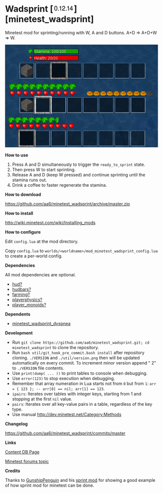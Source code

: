 # Wadsprint [![Version](/util/version.png)] [minetest_wadsprint] 

Minetest mod for sprinting/running with W, A and D buttons. A+D => A+D+W => W.

![Wadsprint](/screenshots/wadsprint_screenshots.png?raw=true "Wadsprint mod screenshots")

**How to use**

1. Press A and D simultaneously to trigger the `ready_to_sprint` state. 
2. Then press W to start sprinting.
3. Release A and D (keep W pressed) and continue sprinting until the stamina runs out.
4. Drink a coffee to faster regenerate the stamina.

**How to download**

https://github.com/aa6/minetest_wadsprint/archive/master.zip

**How to install**

http://wiki.minetest.com/wiki/Installing_mods

**How to configure**

Edit `config.lua` at the mod directory.

Copy `config.lua` to `worlds/<worldname>/mod_minetest_wadsprint_config.lua` to create a per-world config.

**Dependencies**

All mod dependencies are optional.

- [hud?](https://github.com/BlockMen/hud_hunger)
- [hudbars?](http://repo.or.cz/minetest_hudbars.git)
- [farming?](https://notabug.org/tenplus1/farming)
- [playerphysics?](https://content.minetest.net/packages/TestificateMods/playerphysics/)
- [player_monoids?](https://github.com/minetest-mods/player_monoids)

**Dependents**

- [minetest_wadsprint_dyspnea](https://github.com/aa6/minetest_wadsprint_dyspnea)

**Development**

- Run `git clone https://github.com/aa6/minetest_wadsprint.git; cd minetest_wadsprint` to clone the repository.
- Run `bash util/git_hook_pre_commit.bash install` after repository cloning. `./VERSION` and `./util/version.png` then will be updated automatically on every commit. To increment minor version append " 2" to `./VERSION` file contents.
- Use `print(dump( ... ))` to print tables to console when debugging.
- Use `error(123)` to stop execution when debugging.
- Remember that array numeration in Lua starts not from `0` but from `1`: `arr = { 123 }; -- arr[0] == nil; arr[1] == 123`.
- `ipairs`: Iterates over tables with integer keys, starting from 1 and stopping at the first `nil` value.
- `pairs`: Iterates over all key-value pairs in a table, regardless of the key type.
- Use manual http://dev.minetest.net/Category:Methods

**Changelog**

https://github.com/aa6/minetest_wadsprint/commits/master

**Links**

[Content DB Page](https://content.minetest.net/packages/drkwv/minetest_wadsprint/)

[Minetest forums topic](https://forum.minetest.net/viewtopic.php?f=11&t=14296)

**Credits**

Thanks to [GunshipPenguin](https://github.com/GunshipPenguin) and his [sprint mod](https://github.com/GunshipPenguin/sprint) for showing a good example of how sprint mod for minetest can be done.
